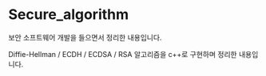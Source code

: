 # Secure_algorithm

보안 소프트웨어 개발을 들으면서 정리한 내용입니다.

Diffie-Hellman / ECDH / ECDSA / RSA 알고리즘을 c++로 구현하며 정리한 내용입니다.
